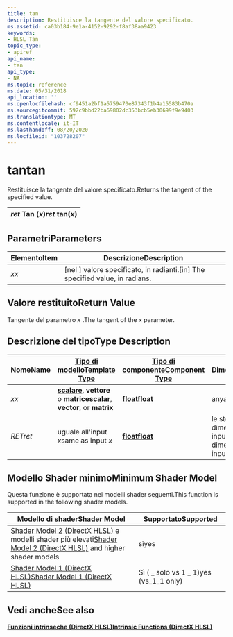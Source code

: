 ```yaml
---
title: tan
description: Restituisce la tangente del valore specificato.
ms.assetid: ca03b184-9e1a-4152-9292-f8af38aa9423
keywords:
- HLSL Tan
topic_type:
- apiref
api_name:
- tan
api_type:
- NA
ms.topic: reference
ms.date: 05/31/2018
api_location: ''
ms.openlocfilehash: cf9451a2bf1a5759470e87343f1b4a15583b470a
ms.sourcegitcommit: 592c9bbd22ba69802dc353bcb5eb30699f9e9403
ms.translationtype: MT
ms.contentlocale: it-IT
ms.lasthandoff: 08/20/2020
ms.locfileid: "103728207"
---
```

# <a name="tan"></a><span data-ttu-id="c85d6-104">tan</span><span class="sxs-lookup"><span data-stu-id="c85d6-104">tan</span></span>

<span data-ttu-id="c85d6-105">Restituisce la tangente del valore specificato.</span><span class="sxs-lookup"><span data-stu-id="c85d6-105">Returns the tangent of the specified value.</span></span>



| <span data-ttu-id="c85d6-106">*ret* Tan (*x*)</span><span class="sxs-lookup"><span data-stu-id="c85d6-106">*ret* tan(*x*)</span></span> |
|----------------|



 

## <a name="parameters"></a><span data-ttu-id="c85d6-107">Parametri</span><span class="sxs-lookup"><span data-stu-id="c85d6-107">Parameters</span></span>



| <span data-ttu-id="c85d6-108">Elemento</span><span class="sxs-lookup"><span data-stu-id="c85d6-108">Item</span></span>                                                   | <span data-ttu-id="c85d6-109">Descrizione</span><span class="sxs-lookup"><span data-stu-id="c85d6-109">Description</span></span>                                        |
|--------------------------------------------------------|----------------------------------------------------|
| <span data-ttu-id="c85d6-110"><span id="x"></span><span id="X"></span>*x*</span><span class="sxs-lookup"><span data-stu-id="c85d6-110"><span id="x"></span><span id="X"></span>*x*</span></span><br/> | <span data-ttu-id="c85d6-111">\[nel \] valore specificato, in radianti.</span><span class="sxs-lookup"><span data-stu-id="c85d6-111">\[in\] The specified value, in radians.</span></span><br/> |



 

## <a name="return-value"></a><span data-ttu-id="c85d6-112">Valore restituito</span><span class="sxs-lookup"><span data-stu-id="c85d6-112">Return Value</span></span>

<span data-ttu-id="c85d6-113">Tangente del parametro *x* .</span><span class="sxs-lookup"><span data-stu-id="c85d6-113">The tangent of the *x* parameter.</span></span>

## <a name="type-description"></a><span data-ttu-id="c85d6-114">Descrizione del tipo</span><span class="sxs-lookup"><span data-stu-id="c85d6-114">Type Description</span></span>



| <span data-ttu-id="c85d6-115">Nome</span><span class="sxs-lookup"><span data-stu-id="c85d6-115">Name</span></span>  | [<span data-ttu-id="c85d6-116">**Tipo di modello**</span><span class="sxs-lookup"><span data-stu-id="c85d6-116">**Template Type**</span></span>](dx-graphics-hlsl-intrinsic-functions.md)                                                  | [<span data-ttu-id="c85d6-117">**Tipo di componente**</span><span class="sxs-lookup"><span data-stu-id="c85d6-117">**Component Type**</span></span>](dx-graphics-hlsl-intrinsic-functions.md) | <span data-ttu-id="c85d6-118">Dimensione</span><span class="sxs-lookup"><span data-stu-id="c85d6-118">Size</span></span>                           |
|-------|----------------------------------------------------------------------------------------------------------------|----------------------------------------------------------------|--------------------------------|
| <span data-ttu-id="c85d6-119">*x*</span><span class="sxs-lookup"><span data-stu-id="c85d6-119">*x*</span></span>   | <span data-ttu-id="c85d6-120">[**scalare**](dx-graphics-hlsl-intrinsic-functions.md), **vettore** o **matrice**</span><span class="sxs-lookup"><span data-stu-id="c85d6-120">[**scalar**](dx-graphics-hlsl-intrinsic-functions.md), **vector**, or **matrix**</span></span> | [<span data-ttu-id="c85d6-121">**float**</span><span class="sxs-lookup"><span data-stu-id="c85d6-121">**float**</span></span>](/windows/desktop/WinProg/windows-data-types)                        | <span data-ttu-id="c85d6-122">any</span><span class="sxs-lookup"><span data-stu-id="c85d6-122">any</span></span>                            |
| <span data-ttu-id="c85d6-123">*RET*</span><span class="sxs-lookup"><span data-stu-id="c85d6-123">*ret*</span></span> | <span data-ttu-id="c85d6-124">uguale all'input *x*</span><span class="sxs-lookup"><span data-stu-id="c85d6-124">same as input *x*</span></span>                                                                                              | [<span data-ttu-id="c85d6-125">**float**</span><span class="sxs-lookup"><span data-stu-id="c85d6-125">**float**</span></span>](/windows/desktop/WinProg/windows-data-types)                        | <span data-ttu-id="c85d6-126">le stesse dimensioni di input *x*</span><span class="sxs-lookup"><span data-stu-id="c85d6-126">same dimension(s) as input *x*</span></span> |



 

## <a name="minimum-shader-model"></a><span data-ttu-id="c85d6-127">Modello Shader minimo</span><span class="sxs-lookup"><span data-stu-id="c85d6-127">Minimum Shader Model</span></span>

<span data-ttu-id="c85d6-128">Questa funzione è supportata nei modelli shader seguenti.</span><span class="sxs-lookup"><span data-stu-id="c85d6-128">This function is supported in the following shader models.</span></span>



| <span data-ttu-id="c85d6-129">Modello di shader</span><span class="sxs-lookup"><span data-stu-id="c85d6-129">Shader Model</span></span>                                                                       | <span data-ttu-id="c85d6-130">Supportato</span><span class="sxs-lookup"><span data-stu-id="c85d6-130">Supported</span></span>           |
|------------------------------------------------------------------------------------|---------------------|
| <span data-ttu-id="c85d6-131">[Shader Model 2 (DirectX HLSL)](dx-graphics-hlsl-sm2.md) e modelli shader più elevati</span><span class="sxs-lookup"><span data-stu-id="c85d6-131">[Shader Model 2 (DirectX HLSL)](dx-graphics-hlsl-sm2.md) and higher shader models</span></span> | <span data-ttu-id="c85d6-132">sì</span><span class="sxs-lookup"><span data-stu-id="c85d6-132">yes</span></span>                 |
| [<span data-ttu-id="c85d6-133">Shader Model 1 (DirectX HLSL)</span><span class="sxs-lookup"><span data-stu-id="c85d6-133">Shader Model 1 (DirectX HLSL)</span></span>](dx-graphics-hlsl-sm1.md)                          | <span data-ttu-id="c85d6-134">Sì ( \_ solo vs 1 \_ 1)</span><span class="sxs-lookup"><span data-stu-id="c85d6-134">yes (vs\_1\_1 only)</span></span> |



 

## <a name="see-also"></a><span data-ttu-id="c85d6-135">Vedi anche</span><span class="sxs-lookup"><span data-stu-id="c85d6-135">See also</span></span>

<dl> <dt>

[<span data-ttu-id="c85d6-136">**Funzioni intrinseche (DirectX HLSL)**</span><span class="sxs-lookup"><span data-stu-id="c85d6-136">**Intrinsic Functions (DirectX HLSL)**</span></span>](dx-graphics-hlsl-intrinsic-functions.md)
</dt> </dl>

 

